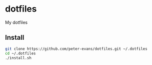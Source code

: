 # dotfiles
My dotfiles

## Install

```bash
git clone https://github.com/peter-evans/dotfiles.git ~/.dotfiles
cd ~/.dotfiles
./install.sh
```
